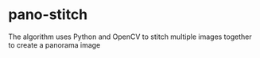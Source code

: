 # pano-stitch
The algorithm uses Python and OpenCV to stitch multiple images together to create a panorama image
